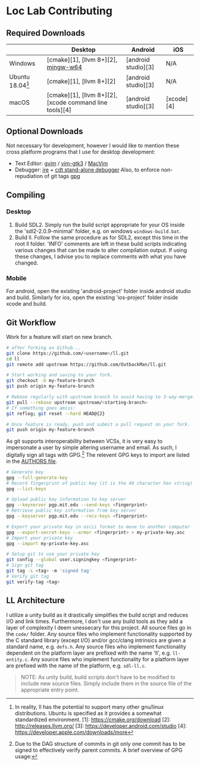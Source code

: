 # Loc Lab Contributing

## Required Downloads
|                    | Desktop                                                                           | Android             | iOS        |
| ------------------ | --------------------------------------------------------------------------------- | ------------------- | ---------- |
| Windows            | [cmake][1], [llvm 8+][2], [mingw-w64](https://sourceforge.net/projects/mingw-w64) | [android studio][3] | N/A        |
| Ubuntu 18.04[^1] | [cmake][1], [llvm 8+][2]                                                          | [android studio][3] | N/A        |
| macOS              | [cmake][1], [llvm 8+][2], [xcode command line tools][4]                           | [android studio][3] | [xcode][4] |

[^1]: In reality, ll has the potential to support many other gnu/linux distributions. Ubuntu is specified as it provides a somewhat standardized environment.
[1]: https://cmake.org/download
[2]: http://releases.llvm.org/
[3]: https://developer.android.com/studio
[4]: https://developer.apple.com/downloads/more

## Optional Downloads
Not necessary for development, however I would like to mention these cross platform programs that I use for desktop development:
* Text Editor: [gvim](https://www.vim.org/download.php) / [vim-gtk3](https://packages.ubuntu.com/xenial/vim-gtk3) / [MacVim](https://github.com/macvim-dev/macvim) 
* Debugger: [jre](https://www.oracle.com/technetwork/java/javase/downloads/jre8-downloads-2133155.html) + [cdt stand-alone debugger](https://www.eclipse.org/cdt/downloads.php)
Also, to enforce non-repudiation of git tags [gpg](https://gnupg.org/download/)

## Compiling
### Desktop
1. Build SDL2. Simply run the build script appropriate for your OS inside the 'sdl2-2.0.9-minimal' folder, e.g. on windows `windows-build.bat`.
2. Build ll. Follow the same procedure as for SDL2, except this time in the root ll folder.
'INFO' comments are left in these build scripts indicating various changes that can be made to alter compilation output. If using these changes, I advise you to replace comments with what you have changed.
### Mobile
For android, open the existing 'android-project' folder inside android studio and build. 
Similarly for ios, open the existing 'ios-project' folder inside xcode and build. 

## Git Workflow 
Work for a feature will start on new branch.
```bash
# after forking on Github...
git clone https://github.com/<username>/ll.git
cd ll
git remote add upstream https://github.com/OutbackMan/ll.git

# Start working and saving to your fork.
git checkout -b my-feature-branch
git push origin my-feature-branch 

# Rebase regularly with upstream branch to avoid having to 3-way-merge.
git pull --rebase upstream upstream/<starting-branch>
# If something goes amiss:
git reflog; git reset --hard HEAD@{2}

# Once feature is ready, push and submit a pull request on your fork.
git push origin my-feature-branch
```

As git supports interoperability between VCSs, it is very easy to impersonate a user by simple altering username and email. As such, I digitally sign all tags with GPG.[^2]
The relevent GPG keys to import are listed in the [AUTHORS file](AUTHORS.md).
[^2]: Due to the DAG structure of commits in git only one commit has to be signed to effectively verify parent commits.
A brief overview of GPG usage:
```bash
# Generate key
gpg --full-generate-key
# Record fingerprint of public key (it is the 40 character hex string)
gpg --list-keys

# Upload public key information to key server
gpg --keyserver pgp.mit.edu --send-keys <fingerprint>
# Retrieve public key information from key server
gpg --keyserver pgp.mit.edu --recv-keys <fingerprint>

# Export your private key in ascii format to move to another computer
gpg --export-secret-keys --armor <fingerprint> > my-private-key.asc
# Import your private key
gpg --import my-private-key.asc

# Setup git to use your private key 
git config --global user.signingkey <fingerprint>
# Sign git tag
git tag -s <tag> -m 'signed tag'
# Verify git tag
git verify-tag <tag>
```

## LL Architecture
I utilize a unity build as it drastically simplifies the build script and reduces I/O and link times.
Furthermore, I don't use any build tools as they add a layer of complexity I deem unessecary for this project.
All source files go in the `code/` folder. 
Any source files who implement functionality supported by the C standard library (except I/O) and/or gcc/clang intrinsics are given a standard name, e.g. `defs.h`.
Any source files who implement functionality dependent on the platform layer are prefixed with the name 'll', e.g. `ll-entity.c`.
Any source files who implement functionality for a platform layer are prefixed with the name of the platform, e.g. `sdl-ll.c`.

> NOTE: As unity build, build scripts don't have to be modified to include new source files. Simply include them in the source file of the appropriate entry point.
